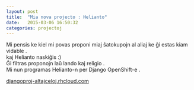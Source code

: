 ```yaml
---
layout: post
title:  "Mia nova projecto : Helianto"
date:   2015-03-06 16:50:32
categories: projectoj
---
```


Mi pensis ke kiel mi povas proponi miaj ŝatokupojn al aliaj ke ĝi estas kiam vidable .  
kaj Helianto naskiĝis :)  
Ĝi filtras proponojn laŭ lando kaj religio .  
Mi nun programas Helianto-n per Django OpenShift-e .

[djangoproj-altajceloj.rhcloud.com](http://djangoproj-altajceloj.rhcloud.com)
